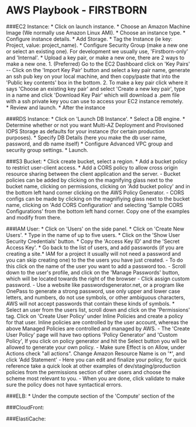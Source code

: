 # AWS Playbook - FIRSTBORN


###EC2 Instance:
	* Click on launch instance.
	* Choose an Amazon Machine Image (We normally use Amazon Linux AMI).
	* Choose an instance type.
	* Configure instance details.
	* Add Storage.
	* Tag the Instance (ie key: Project, value: project_name).
	* Configure Security Group (make a new one or select an existing one). For development we usually use, 'Firstborn-only' and 'Internal'.
	* Upload a key pair, or make a new one, there are 2 ways to make a new one.
		1. (Preferred) Go to the EC2 Dashboard click on 'Key Pairs'
			-- Click on the 'Import Key Pair' button and select a key pair name, generate an ssh pub key on your local machine, and then copy/paste that into the 'Public key contents' box in the bottom.
		2. To make a key pair click where it says 'Choose an existing key pair' and select 'Create a new key pair', type in a name and click 'Download Key Pair' which will download a .pem file with a ssh private key you can use to access your EC2 instance remotely.  
	* Review and launch.
	* After the instance 


###RDS Instance:
	* Click on 'Launch DB Instance'.
	* Select a DB engine.
	* Determine whether or not you want Multi-AZ Deployment and Provisoned IOPS Storage as defaults for your instance (for certain production purposes).
	* Specify DB Details (here you make the db user name, password, and db name itself)
	* Configure Advanced VPC group and security group settings.
	* Launch.



###S3 Bucket:
	* Click create bucket, select a region.
	* Add a bucket policy to restrict user-client access.
	* Add a CORS policy to allow cross origin resource sharing between the client application and the server.
		- Bucket policies can be added by clicking on the magnifying glass next to the bucket name, clicking on permissions, clicking on 'Add bucket policy' and in the bottom left hand corner clicking on the AWS Policy Generator.
		- CORS configs can be made by clicking on the magnifiying glass next to the bucket name, clicking on 'Add CORS Configuration' and selecting 'Sample CORS Configurations' from the bottom left hand corner. Copy one of the examples and modify from there.



###IAM User:
	* Click on 'Users' on the side panel.
	* Click on 'Create New Users'.
	* Type in the name of up to five users.
	* Click on the 'Show User Security Credentials' button.
	* Copy the 'Access Key ID' and the 'Secret Access Key'.
	* Go back to the list of users, and add passwords (if you are creating a site.* IAM for a project it usually will not need a password and you can skip creating one) to the the users you have just created.
		- To do this click on the name of the user you want to add a password too.
		- Scroll down to the user's profile, and click on the 'Manage Passwords' button, which will be located towards the right of the browser
		- Click assign custom password. 
		- Use a website like passwordsgenerator.net, or a program like OnePass to generate a strong password, use only upper and lower case letters, and numbers, do not use symbols, or other ambiguous characters, AWS will not accept passwords that contain these kinds of symbols.
	* Select an user from the users list, scroll down and click on the 'Permissions' tag. Click on 'Create User Policy' under Inline Policies and create a policy for that user. Inline policies are controlled by the user account, whereas the above Managed Policies are controlled and managed by AWS. 
		- The 'Create User Policy' page will have two options 'Policy Generator' and 'Custom Policy', If you click on policy generator and hit the Select button you will be allowed to generate your own policy.
		- Make sure Effect is on Allow, under Actions check "all actions". Change Amazon Resource Name is on '*', and click 'Add Statement'
		- Here you can edit and finalize your policy, for quick reference take a quick look at other examples of dev/staging/production policies from the permissions section of other users and choose the scheme most relevant to you.
		- When you are done, click validate to make sure the policy does not have syntactical errors.
		
		



###ELB:
	* Under the compute section of the 'Compute' section of the 



###CloudFront:




###ElastiCache:


